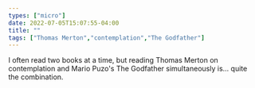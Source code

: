 ```yaml
---
types: ["micro"]
date: 2022-07-05T15:07:55-04:00
title: ""
tags: ["Thomas Merton","contemplation","The Godfather"]
---
```

I often read two books at a time, but reading Thomas Merton on contemplation and Mario Puzo's The Godfather simultaneously is... quite the combination.

